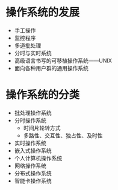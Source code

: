 # 操作系统的发展
- 手工操作
- 监控程序
- 多道批处理
- 分时与实时系统
- 高级语言书写的可移植操作系统——UNIX
- 面向各种用户群的通用操作系统


# 操作系统的分类
- 批处理操作系统
- 分时操作系统
	- 时间片轮转方式
	- 多路性、交互性、独占性、及时性
- 实时操作系统
- 嵌入式操作系统
- 个人计算机操作系统
- 网络操作系统
- 分布式操作系统
- 智能卡操作系统